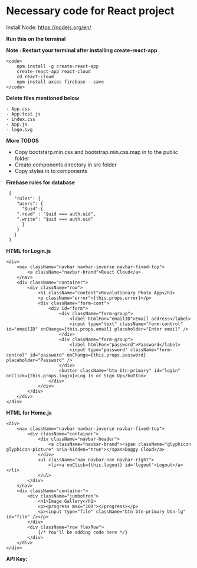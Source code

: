# Necessary code for React project

Install Node: https://nodejs.org/en/

<b>Run this on the terminal</b>

<b> Note : Restart your terminal after installing create-react-app </b>
	
	<code>
		npm install -g create-react-app
		create-react-app react-cloud		
		cd react-cloud
		npm install axios firebase --save
	</code>


<b>Delete files mentioned below</b>

	- App.css 
	- App.test.js
	- index.css
	- App.js
	- logo.svg
	
<b>More TODOS </b>
  - Copy bootstarp.min.css and bootstrap.min.css.map in to the public folder
  - Create components directory in src folder
  - Copy styles in to components

<b>Firebase rules for database</b>

	 {
	   "rules": {
	    "users": {
	      "$uid":{
		".read" : "$uid === auth.uid",
		".write": "$uid === auth.uid"
	      }
	    }
	   }
	 }

<b>HTML for Login.js</b>

	<div>
		<nav className="navbar navbar-inverse navbar-fixed-top">
			<a className="navbar-brand">React Cloud</a>
		</nav>
		<div className="container">
			<div className="row">
				<h1 className="content">Revolutionary Photo App</h1>
				<p className="error">{this.props.error}</p>
				<div className="form-cont">
					<div id="form">
						<div className="form-group">
							<label htmlFor="emailID">Email address</label>
							<input type="text" className="form-control" id="emailID" onChange={this.props.email} placeholder="Enter email" />
						</div>
						<div className="form-group">
							<label htmlFor="password">Password</label>
							<input type="password" className="form-control" id="password" onChange={this.props.password} placeholder="Password" />
						</div>
						<button className="btn btn-primary" id="login" onClick={this.props.login}>Log In or Sign Up</button>
					</div>
				</div>
			</div>
		</div>
	</div>

<b>HTML for Home.js</b>	

	<div>
		<nav className="navbar navbar-inverse navbar-fixed-top">
			<div className="container">
				<div className="navbar-header">
					<a className="navbar-brand"><span className="glyphicon glyphicon-picture" aria-hidden="true"></span>Doggy Cloud</a>
				</div>
				<ul className="nav navbar-nav navbar-right">
					<li><a onClick={this.logout} id='logout'>Logout</a></li>
				</ul>
			</div>
		</nav>
		<div className="container">
			<div className="jumbotron">
				<h1>Image Gallery</h1>
				<p><progress max="100"></progress></p>
				<p><input type="file" className="btn btn-primary btn-lg" id="file" /></p>
			</div>
			<div className="row flexRow">
				{/* You'll be adding code here */}
			</div>
		</div>
	</div>

<b>API Key:</b> <code></code>





